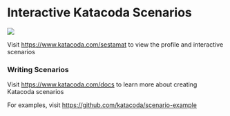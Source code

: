 # Interactive Katacoda Scenarios

[![](http://shields.katacoda.com/katacoda/sestamat/count.svg)](https://www.katacoda.com/sestamat "Get your profile on Katacoda.com")

Visit https://www.katacoda.com/sestamat to view the profile and interactive scenarios

### Writing Scenarios
Visit https://www.katacoda.com/docs to learn more about creating Katacoda scenarios

For examples, visit https://github.com/katacoda/scenario-example

